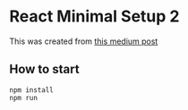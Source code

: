 # React Minimal Setup 2

This was created from [this medium post](https://blog.usejournal.com/creating-a-react-app-from-scratch-f3c693b84658)

## How to start

```node
npm install
npm run
```
